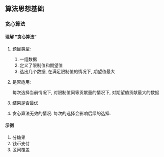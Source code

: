 ## 算法思想基础



### 贪心算法

#### 理解 "贪心算法"

1. 题目类型:

   1. 一组数据
   2. 定义了限制值和期望值
   3. 选出几个数据, 在满足限制值的情况下, 期望值最大

2. 是否适用:

   每次选择当前情况下, 对限制值同等贡献量的情况下, 对期望值贡献最大的数据

3. 结果是否最优

4. 贪心算法无效的情况: 每次的选择会影响后续的选择.



#### 示例

1. 分糖果
2. 钱币支付
3. 区间覆盖